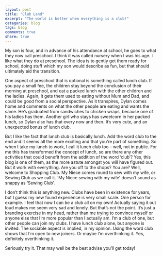 ```yaml
---
layout: post
title: "Club Land"
excerpt: "The world is better when everything is a club!"
categories: blog
tags: blog
comments: true
share: true
---
```


My son is four, and in advance of his attendance at school, he goes to what they now call preschool. I think it was called nursery when I was his age. I like what they do at preschool. The idea is to gently get them ready for school, doing stuff which my son would describe as fun, but that should ultimately aid the transition.

One aspect of preschool that is optional is something called lunch club. If you pay a small fee, the children stay beyond the conclusion of their morning at preschool, and eat a packed lunch with the other children and the ladies. Again, it gets them used to eating without Mum and Dad, and could be good from a social perspective. As it transpires, Dylan comes home and comments on what the other people are eating and wants the same. He’s graduated from sandwiches to chicken wraps, because one of his ladies has them. Another girl who stays has sweetcorn in her packed lunch, so Dylan also has that every now and then. It’s very cute, and an unexpected bonus of lunch club.

But I like the fact that lunch club is basically lunch. Add the word club to the end and it seems all the more exciting and that you’re part of something. So when I take my lunch to work, I call it lunch club too – well, not in public. For me this has transformed the concept of lunch, so are there any other activities that could benefit from the addition of the word ‘club’? Yes, this blog is one of them, as the more astute amongst you will have figured out. But it work with everything. Are you off to the shops? You are? Well, welcome to Shopping Club. My Niece comes round to sew with my wife, or Sewing Club as we call it. ‘My Niece sewing with my wife’ doesn’t sound as snappy as ‘Sewing Club’.

I don’t think this is anything new. Clubs have been in existence for years, but I guess my new found experience is very small scale. One person for example. I feel that now I can be a club all on my own! Actually saying it out loud makes me seem very sad and lonely. But that’s not the point. It’s just a branding exercise in my head, rather than me trying to convince myself or anyone else that I’m more popular than I actually am. I’m a club of one, but other people can join my clubs. I have lunch club alone, but anyone is invited. The sociable aspect is implied, in my opinion. Using the word club shows that I’m open to new joiners. Or maybe I’m overthinking it. Yes, definitely overthinking it.

Seriously try it. That may well be the best advise you’ll get today!
